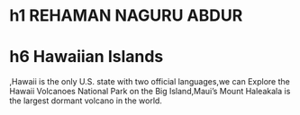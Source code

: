 # h1 REHAMAN NAGURU ABDUR
# h6 Hawaiian Islands
<p> ,Hawaii is the only U.S. state with two official languages,we can Explore the Hawaii Volcanoes National Park on the Big Island,Maui’s Mount Haleakala is the largest dormant volcano in the world.

